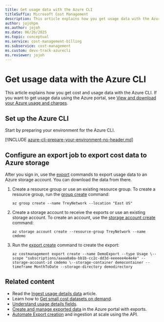 ```yaml
---
title: Get usage data with the Azure CLI
titleSuffix: Microsoft Cost Management
description: This article explains how you get usage data with the Azure CLI.
author: jojohpm
ms.author: jojoh
ms.date: 06/26/2025
ms.topic: conceptual
ms.service: cost-management-billing
ms.subservice: cost-management
ms.custom: devx-track-azurecli
ms.reviewer: jojoh
---
```


# Get usage data with the Azure CLI

This article explains how you get cost and usage data with the Azure CLI. If you want to get usage data using the Azure portal, see [View and download your Azure usage and charges](../understand/download-azure-daily-usage.md).

## Set up the Azure CLI

Start by preparing your environment for the Azure CLI.

[!INCLUDE [azure-cli-prepare-your-environment-no-header.md](~/reusable-content/azure-cli/azure-cli-prepare-your-environment-no-header.md)]

## Configure an export job to export cost data to Azure storage

After you sign in, use the [export](/cli/azure/costmanagement/export) commands to export usage data to an Azure storage account. You can download the data from there.

1. Create a resource group or use an existing resource group. To create a resource group, run the [group create](/cli/azure/group#az_group_create) command:

    ```azurecli
    az group create --name TreyNetwork --location "East US"
    ```
1. Create a storage account to receive the exports or use an existing storage account. To create an account, use the [storage account create](/cli/azure/storage/account#az_storage_account_create) command:

    ```azurecli
    az storage account create --resource-group TreyNetwork --name cmdemo
    ```

1. Run the [export create](/cli/azure/costmanagement/export#az_costmanagement_export_create) command to create the export:

    ```azurecli
    az costmanagement export create --name DemoExport --type Usage \--scope "subscriptions/aaaa0a0a-bb1b-cc2c-dd3d-eeeeee4e4e4e" --storage-account-id cmdemo \--storage-container democontainer --timeframe MonthToDate --storage-directory demodirectory
    ```

## Related content

- Read the [Ingest usage details data](automation-ingest-usage-details-overview.md) article.
- Learn how to [Get small cost datasets on demand](get-small-usage-datasets-on-demand.md).
- [Understand usage details fields](understand-usage-details-fields.md).
- [Create and manage exported data](../costs/tutorial-improved-exports.md) in the Azure portal with exports.
- [Automate Export creation](../costs/ingest-azure-usage-at-scale.md) and ingestion at scale using the API.
